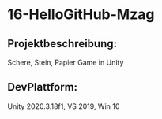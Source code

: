 # 16-HelloGitHub-Mzag

## Projektbeschreibung:
Schere, Stein, Papier Game in Unity

## DevPlattform:
Unity 2020.3.18f1, VS 2019, Win 10

